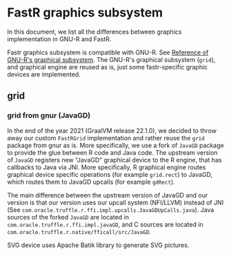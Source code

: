 # FastR graphics subsystem
In this document, we list all the differences between graphics implementation in GNU-R and FastR.

Fastr graphics subsystem is compatible with GNU-R.
See [Reference of GNU-R's graphical subsystem](https://cran.r-project.org/doc/manuals/r-release/R-ints.html#Graphics-Devices).
The GNU-R's graphical subsystem (`grid`), and graphical engine are reused as is, just some fastr-specific graphic devices are implemented.

## grid
### grid from gnur (JavaGD)
In the end of the year 2021 (GraalVM release 22.1.0), we decided to throw away our custom `FastRGrid` implementation and rather reuse the `grid` package from gnur as is.
More specifically, we use a fork of `JavaGD` package to provide the glue between R code and Java code.
The upstream version of `JavaGD` registers new "JavaGD" graphical device to the R engine, that has callbacks to Java via JNI.
More specifically, R graphical engine routes graphical device specific operations (for example `grid.rect`) to JavaGD, which routes them to JavaGD upcalls (for example `gdRect`).

The main difference between the upstream version of JavaGD and our version is that our version uses our upcall system (NFI/LLVM) instead of JNI (See `com.oracle.truffle.r.ffi.impl.upcalls.JavaGDUpCalls.java`).
Java sources of the forked `JavaGD` are located in `com.oracle.truffle.r.ffi.impl.javaGD`, and C sources are located in `com.oracle.truffle.r.native/fficall/src/JavaGD`.

SVG device uses Apache Batik library to generate SVG pictures.
